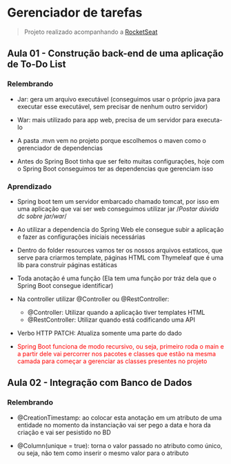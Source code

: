 # Gerenciador de tarefas

> Projeto realizado acompanhando a <a href="https://app.rocketseat.com.br/">RocketSeat</a>

## Aula 01 - Construção back-end de uma aplicação de To-Do List

### Relembrando

- Jar: gera um arquivo executável (conseguimos usar o próprio java para executar esse executável, sem precisar de
  nenhum outro servidor)

- War: mais utilizado para app web, precisa de um servidor para executa-lo

- A pasta .mvn vem no projeto porque escolhemos o maven como o gerenciador de dependencias

- Antes do Spring Boot tinha que ser feito muitas configurações, hoje com o Spring Boot conseguimos ter as dependencias
  que gerenciam isso

### Aprendizado

- Spring boot tem um servidor embarcado chamado tomcat, por isso em uma aplicação que vai ser web conseguimos utilizar
  jar /*Postar dúvida dc sobre jar/war*/

- Ao utilizar a dependencia do Spring Web ele consegue subir a aplicação e fazer as configurações iniciais necessárias

- Dentro do folder resources vamos ter os nossos arquivos estaticos, que serve para criarmos template, páginas HTML com
  Thymeleaf que é uma lib para construir páginas estáticas

- Toda anotação é uma função (Ela tem uma função por tráz dela que o Spring Boot consegue identificar)

- Na controller utilizar @Controller ou @RestController:
    - @Controller: Utilizar quando a aplicação tiver templates HTML
    - @RestController: Utilizar quando está codificando uma API

- Verbo HTTP PATCH: Atualiza somente uma parte do dado

- <p style ="color:red">Spring Boot funciona de modo recursivo, ou seja, primeiro roda o main e a partir dele vai percorrer nos pacotes e
  classes que estão na mesma camada para começar a gerenciar as classes presentes no projeto</p>

## Aula 02 - Integração com Banco de Dados

### Relembrando

- @CreationTimestamp: ao colocar esta anotação em um atributo de uma entidade no momento da instanciação vai ser pego a
  data e hora da criação e vai ser pesistido no BD

- @Column(unique = true): torna o valor passado no atributo como único, ou seja, não tem como inserir o mesmo valor para
  o atributo